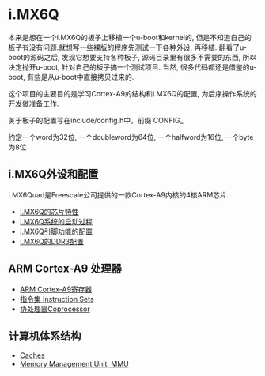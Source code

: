 # i.MX6Q

本来是想在一个i.MX6Q的板子上移植一个u-boot和kernel的, 但是不知道自己的板子有没有问题.就想写一些裸版的程序先测试一下各种外设, 再移植.
翻看了u-boot的源码之后, 发现它想要支持各种板子, 源码目录里有很多不需要的东西, 所以决定抛开u-boot, 针对自己的板子搞一个测试项目. 当然,
很多代码都还是借鉴的u-boot, 有些是从u-boot中直接拷贝过来的.

这个项目的主要目的是学习Cortex-A9的结构和i.MX6Q的配置, 为后序操作系统的开发做准备工作.

关于板子的配置写在include/config.h中，前缀 CONFIG_

约定一个word为32位, 一个doubleword为64位, 一个halfword为16位, 一个byte为8位

## i.MX6Q外设和配置

i.MX6Quad是Freescale公司提供的一款Cortex-A9内核的4核ARM芯片.

* [i.MX6Q的芯片特性](/docs/features.md)
* [i.MX6Q系统的启动过程](/docs/system_boot.md)
* [i.MX6Q引脚功能的配置](/docs/iomux.md)
* [i.MX6Q的DDR3配置](/docs/mmdc.md)

## ARM Cortex-A9 处理器

* [ARM Cortex-A9寄存器](/docs/cortex_a9/cortex_a9.md)
* [指令集 Instruction Sets](/docs/cortex_a9/instruction_sets.md)
* [协处理器Coprocessor](/docs/cortex_a9/coprocessor.md)

## 计算机体系结构

* [Caches](/docs/arch/caches.md)
* [Memory Management Unit, MMU](/docs/arch/mmu.md)

